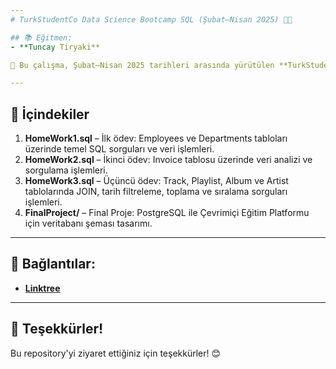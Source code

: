 ```yaml
---
# TurkStudentCo Data Science Bootcamp SQL (Şubat–Nisan 2025) 🧑‍💻

## 📚 Eğitmen:
- **Tuncay Tiryaki**

📆 Bu çalışma, Şubat–Nisan 2025 tarihleri arasında yürütülen **TurkStudentCo SQL Bootcamp** süresince yapılan **SQL ödevleri** ve **Final Projesi**ni içermektedir.

---
```


## 📂 İçindekiler

1. **HomeWork1.sql** – İlk ödev: Employees ve Departments tabloları üzerinde temel SQL sorguları ve veri işlemleri.
2. **HomeWork2.sql** – İkinci ödev: Invoice tablosu üzerinde veri analizi ve sorgulama işlemleri. 
3. **HomeWork3.sql** – Üçüncü ödev: Track, Playlist, Album ve Artist tablolarında JOIN, tarih filtreleme, toplama ve sıralama sorguları işlemleri.
4. **FinalProject/** – Final Proje: PostgreSQL ile Çevrimiçi Eğitim Platformu için veritabanı şeması tasarımı.

---

## 🔗 Bağlantılar:
- [**Linktree**](https://linktr.ee/arzubesiroglu)

---

## 📝 Teşekkürler!
Bu repository'yi ziyaret ettiğiniz için teşekkürler! 😊

